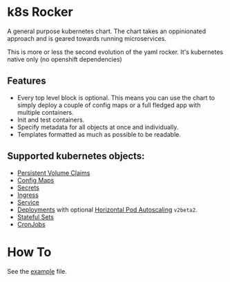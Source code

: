 # k8s Rocker
A general purpose kubernetes chart.
The chart takes an oppinionated approach and is geared towards running microservices.

This is more or less the second evolution of the yaml rocker.
It's kubernetes native only (no openshift dependencies)

## Features
- Every top level block is optional.
  This means you can use the chart to simply deploy a couple of config maps or a full fledged app with multiple containers.
- Init and test containers.
- Specify metadata for all objects at once and individually.
- Templates formatted as much as possible to be readable.

## Supported kubernetes objects:
- [Persistent Volume Claims](https://kubernetes.io/docs/reference/kubernetes-api/config-and-storage-resources/persistent-volume-claim-v1/)
- [Config Maps](https://kubernetes.io/docs/reference/kubernetes-api/config-and-storage-resources/config-map-v1/)
- [Secrets](https://kubernetes.io/docs/reference/kubernetes-api/config-and-storage-resources/secret-v1/)
- [Ingress](https://kubernetes.io/docs/reference/kubernetes-api/service-resources/ingress-v1/)
- [Service](https://kubernetes.io/docs/reference/kubernetes-api/service-resources/service-v1/)
- [Deployments](https://kubernetes.io/docs/reference/kubernetes-api/workload-resources/deployment-v1/) with optional [Horizontal Pod Autoscaling](https://kubernetes.io/docs/reference/kubernetes-api/workload-resources/horizontal-pod-autoscaler-v2beta2/) `v2beta2`.
- [Stateful Sets](https://kubernetes.io/docs/reference/kubernetes-api/workload-resources/stateful-set-v1/)
- [CronJobs](https://kubernetes.io/docs/reference/kubernetes-api/workload-resources/cron-job-v1/)

# How To
See the [example](example.yaml) file.
